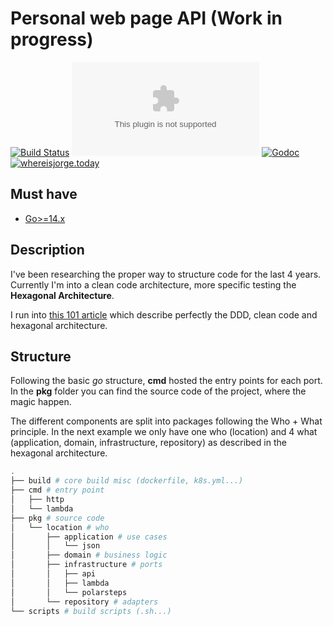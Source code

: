 # Personal web page API (Work in progress)
[![Build Status](https://travis-ci.com/jorgechato/api.jorgechato.com.svg?token=x3vLcsQVEzf1kfJyx1Uv&branch=master)](https://travis-ci.com/jorgechato/api.jorgechato.com)
[![Go Report Card](https://goreportcard.com/badge/github.com/jorgechato/api.jorgechato.com)](https://goreportcard.com/report/github.com/jorgechato/api.jorgechato.com)
[![Godoc](https://img.shields.io/badge/go-documentation-blue.svg)](https://pkg.go.dev/github.com/jorgechato/api.jorgechato.com)
[![whereisjorge.today](https://img.shields.io/badge/web-whereisjorge.today-orange.svg)](https://whereisjorge.today)

## Must have

- [Go>=14.x](https://golang.org/)

## Description

I've been researching the proper way to structure code for the last 4 years.
Currently I'm into a clean code architecture, more specific testing the
**Hexagonal Architecture**.

I run into [this 101 article](https://herbertograca.com/2017/11/16/explicit-architecture-01-ddd-hexagonal-onion-clean-cqrs-how-i-put-it-all-together/) which describe perfectly the DDD, clean code and
hexagonal architecture.

## Structure

Following the basic *go* structure, **cmd** hosted the entry points for each port.
In the **pkg** folder you can find the source code of the project, where the
magic happen.

The different components are split into packages following the Who + What
principle. In the next example we only have one who (location) and 4 what
(application, domain, infrastructure, repository) as described in the hexagonal
architecture.

```bash
.
├── build # core build misc (dockerfile, k8s.yml...)
├── cmd # entry point
│   ├── http
│   └── lambda
├── pkg # source code
│   └── location # who
│       ├── application # use cases
│       │   └── json
│       ├── domain # business logic
│       ├── infrastructure # ports
│       │   ├── api
│       │   ├── lambda
│       │   └── polarsteps
│       └── repository # adapters
└── scripts # build scripts (.sh...)
```
